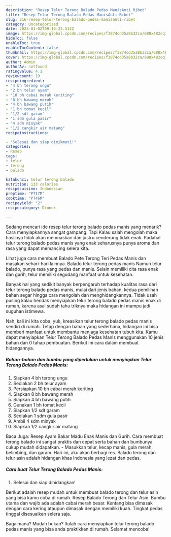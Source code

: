 ```yaml
---
description: "Resep Telur Terong Balado Pedas ManisAnti Ribet"
title: "Resep Telur Terong Balado Pedas ManisAnti Ribet"
slug: 216-resep-telur-terong-balado-pedas-manisanti-ribet
category: Uncategorized
date: 2023-01-02T09:16:22.512Z
image: https://img-global.cpcdn.com/recipes/f3874cd35a8b32ca/680x482cq70/telur-terong-balado-pedas-manis-foto-resep-utama.jpg
hideToc: false
enableToc: true
enableTocContent: false
thumbnail: https://img-global.cpcdn.com/recipes/f3874cd35a8b32ca/680x482cq70/telur-terong-balado-pedas-manis-foto-resep-utama.jpg
cover: https://img-global.cpcdn.com/recipes/f3874cd35a8b32ca/680x482cq70/telur-terong-balado-pedas-manis-foto-resep-utama.jpg
author: Admin
authorAv: notfound
ratingvalue: 4.1
reviewcount: 19
recipeingredient:
- "4 bh terong ungu"
- "2 bh telur ayam"
- "10 bh cabai merah keriting"
- "8 bh bawang merah"
- "4 bh bawang putih"
- "1 bh tomat kecil"
- "1/2 sdt garam"
- "1 sdm gula pasir"
- "4 sdm minyak"
- "1/2 cangkir air matang"
recipeinstructions:

- "Selesai dan siap dinikmati!"
categories:
- Resep
tags:
- telur
- terong
- balado

katakunci: telur terong balado 
nutrition: 133 calories
recipecuisine: Indonesian
preptime: "PT17M"
cooktime: "PT46M"
recipeyield: "2"
recipecategory: Dinner

---
```



Sedang mencari ide resep telur terong balado pedas manis yang menarik? Cara menyiapkannya sangat gampang. Tapi Kalau salah mengolah maka hasilnya tidak akan memuaskan dan justru cenderung tidak enak. Padahal telur terong balado pedas manis yang enak seharusnya punya aroma dan rasa yang dapat memancing selera kita.


Lihat juga cara membuat Balado Pete Terong Teri Pedas Manis dan masakan sehari-hari lainnya. Balado telur terong pedas manis Namun telur balado, punya rasa yang pedas dan manis. Selain memiliki cita rasa enak dan gurih, telur memiliki segudang manfaat untuk kesehatan.

Banyak hal yang sedikit banyak berpengaruh terhadap kualitas rasa dari telur terong balado pedas manis, mulai dari jenis bahan, kedua pemilihan bahan segar hingga cara mengolah dan menghidangkannya. Tidak usah pusing kalau hendak menyiapkan telur terong balado pedas manis enak di rumah, karena asal sudah tahu triknya maka hidangan ini mampu jadi suguhan istimewa.


Nah, kali ini kita coba, yuk, kreasikan telur terong balado pedas manis sendiri di rumah. Tetap dengan bahan yang sederhana, hidangan ini bisa memberi manfaat untuk membantu menjaga kesehatan tubuh kita. Kamu dapat menyiapkan Telur Terong Balado Pedas Manis menggunakan 10 jenis bahan dan 0 tahap pembuatan. Berikut ini cara dalam membuat hidangannya.

<!--inarticleads1-->

##### Bahan-bahan dan bumbu yang diperlukan untuk menyiapkan Telur Terong Balado Pedas Manis:

1. Siapkan 4 bh terong ungu
1. Sediakan 2 bh telur ayam
1. Persiapkan 10 bh cabai merah keriting
1. Siapkan 8 bh bawang merah
1. Siapkan 4 bh bawang putih
1. Gunakan 1 bh tomat kecil
1. Siapkan 1/2 sdt garam
1. Sediakan 1 sdm gula pasir
1. Ambil 4 sdm minyak
1. Siapkan 1/2 cangkir air matang


Baca Juga: Resep Ayam Bakar Madu Enak Manis dan Gurih. Cara membuat terong balado ini sangat praktis dan cepat serta bahan dan bumbunya cukup mudah didapatkan. - Masukkan telur, kecap manis, gula merah, belimbing, dan garam. Hari ini, aku akan berbagi res. Balado terong dan telur asin adalah hidangan khas Indonesia yang lezat dan pedas. 

<!--inarticleads2-->

##### Cara buat Telur Terong Balado Pedas Manis:


1. Selesai dan siap dihidangkan!

Berikut adalah resep mudah untuk membuat balado terong dan telur asin yang bisa kamu coba di rumah. Resep Balado Terong dan Telur Asin. Bumbu utama dan wajib ada adalah cabai merah besar. Kentang bisa dimasak dengan cara kering ataupun dimasak dengan memiliki kuah. Tingkat pedas tinggal disesuaikan selera saja. 

Bagaimana? Mudah bukan? Itulah cara menyiapkan telur terong balado pedas manis yang bisa anda praktikkan di rumah. Selamat mencoba!
